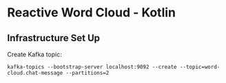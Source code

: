 # Reactive Word Cloud - Kotlin

## Infrastructure Set Up
Create Kafka topic:
```shell
kafka-topics --bootstrap-server localhost:9092 --create --topic=word-cloud.chat-message --partitions=2
```
